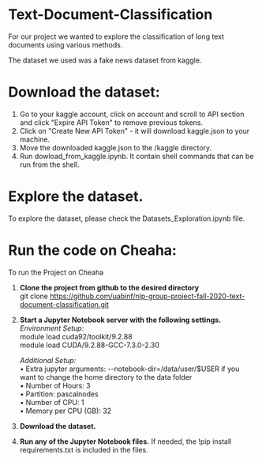 # Text-Document-Classification

For our project we wanted to explore the classification of long text documents using various methods.

The dataset we used was a fake news dataset from kaggle.


# Download the dataset:
1. Go to your kaggle account, click on account and scroll to API section and click "Expire API Token" to remove previous tokens. 
2. Click on "Create New API Token" - it will download kaggle.json to your machine.
3. Move the downloaded kaggle.json to the /kaggle directory.
4. Run dowload_from_kaggle.ipynb. It contain shell commands that can be run from the shell.

# Explore the dataset.
To explore the dataset, please check the Datasets_Exploration.ipynb file. 

# Run the code on Cheaha:
To run the Project on Cheaha
1.	**Clone the project from github to the desired directory**\
    git clone https://github.com/uabinf/nlp-group-project-fall-2020-text-document-classification.git

2.	**Start a Jupyter Notebook server with the following settings.**\
    *Environment Setup:*\
    module load cuda92/toolkit/9.2.88\
    module load CUDA/9.2.88-GCC-7.3.0-2.30

    *Additional Setup:*\
    •	Extra jupyter arguments: --notebook-dir=/data/user/$USER if you want to change the home directory to the data folder\
    •	Number of Hours: 3\
    •	Partition: pascalnodes\
    •	Number of CPU: 1\
    •	Memory per CPU (GB): 32
    
3. **Download the dataset.**	
4. **Run any of the Jupyter Notebook files.** If needed, the !pip install requirements.txt is included in the files.
